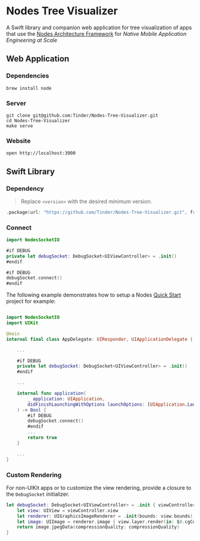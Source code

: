 # Nodes Tree Visualizer

A Swift library and companion web application for tree visualization of apps that use the [Nodes Architecture Framework](https://github.com/Tinder/Nodes) for _Native Mobile Application Engineering at Scale_

## Web Application

### Dependencies

```
brew install node
```

### Server

```
git clone git@github.com:Tinder/Nodes-Tree-Visualizer.git
cd Nodes-Tree-Visualizer
make serve
```

### Website

```
open http://localhost:3000
```

## Swift Library

### Dependency

> Replace `<version>` with the desired minimum version.

```swift
.package(url: "https://github.com/Tinder/Nodes-Tree-Visualizer.git", from: "<version>")
```

### Connect

```swift
import NodesSocketIO
```

```swift
#if DEBUG
private let debugSocket: DebugSocket<UIViewController> = .init()
#endif
```

```swift
#if DEBUG
debugSocket.connect()
#endif
```

The following example demonstrates how to setup a Nodes [Quick Start](https://github.com/Tinder/Nodes#quick-start) project for example:

```swift

import NodesSocketIO
import UIKit

@main
internal final class AppDelegate: UIResponder, UIApplicationDelegate {

    ...

    #if DEBUG
    private let debugSocket: DebugSocket<UIViewController> = .init()
    #endif

    ...

    internal func application(
        _ application: UIApplication,
        didFinishLaunchingWithOptions launchOptions: [UIApplication.LaunchOptionsKey: Any]?
    ) -> Bool {
        #if DEBUG
        debugSocket.connect()
        #endif
        ...
        return true
    }

    ...
}
```

### Custom Rendering

For non-UIKit apps or to customize the view rendering, provide a closure to the `DebugSocket` initializer.

```swift
let debugSocket: DebugSocket<UIViewController> = .init { viewController in
    let view: UIView = viewController.view
    let renderer: UIGraphicsImageRenderer = .init(bounds: view.bounds)
    let image: UIImage = renderer.image { view.layer.render(in: $0.cgContext) }
    return image.jpegData(compressionQuality: compressionQuality)
}
```
